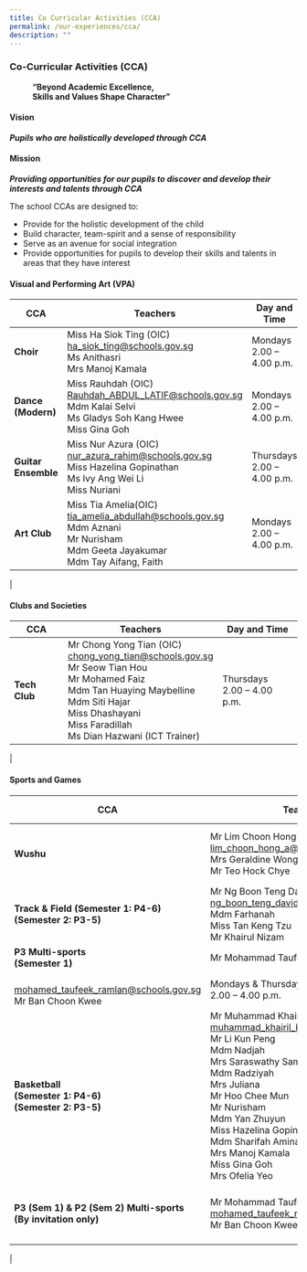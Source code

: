 ```yaml
---
title: Co Curricular Activities (CCA)
permalink: /our-experiences/cca/
description: ""
---
```

### **Co-Curricular Activities (CCA)**

<figure>
	<figcaption><strong> “Beyond Academic Excellence,<br>Skills and Values Shape Character”
		</strong></figcaption>
</figure>

#### **Vision**
**_Pupils who are holistically developed through CCA_**

#### **Mission**
**_Providing opportunities for our pupils to discover and develop their interests and talents through CCA_**

The school CCAs are designed to:
*   Provide for the holistic development of the child
*   Build character, team-spirit and a sense of responsibility
*   Serve as an avenue for social integration
*   Provide opportunities for pupils to develop their skills and talents in areas that they have interest

#### **Visual and Performing Art (VPA)**

| CCA | Teachers | Day and Time |
|---|---|---|
| **Choir** | Miss Ha Siok Ting (OIC)<br>[ha_siok_ting@schools.gov.sg](mailto:ha_siok_ting@schools.gov.sg)<br>Ms Anithasri<br>Mrs Manoj Kamala  | Mondays<br>2.00 – 4.00 p.m.<br>  |
| **Dance (Modern)** | Miss Rauhdah (OIC)<br>[Rauhdah_ABDUL_LATIF@schools.gov.sg](mailto:Rauhdah_ABDUL_LATIF@schools.gov.sg)<br>Mdm Kalai Selvi<br>Ms Gladys Soh Kang Hwee<br>Miss Gina Goh | Mondays<br>2.00 – 4.00 p.m.<br>  |
| **Guitar Ensemble** | Miss Nur Azura (OIC)<br>[nur_azura_rahim@schools.gov.sg](mailto:nur_azura_rahim@schools.gov.sg)<br>Miss Hazelina Gopinathan<br>Ms Ivy Ang Wei Li<br>Miss Nuriani  | Thursdays<br>2.00 – 4.00 p.m.<br>  |
| **Art Club** | Miss Tia Amelia(OIC)<br>[tia_amelia_abdullah@schools.gov.sg](mailto:tia_amelia_abdullah@schools.gov.sg)<br>Mdm Aznani <br>Mr Nurisham<br>Mdm Geeta Jayakumar<br>Mdm Tay Aifang, Faith | Mondays<br>2.00 – 4.00 p.m.<br>  |
|

#### **Clubs and Societies**

| CCA | Teachers | Day and Time |
|---|---|---|
| **Tech Club** | Mr Chong Yong Tian (OIC)<br>[chong_yong_tian@schools.gov.sg](mailto:chong_yong_tian@schools.gov.sg)<br>Mr Seow Tian Hou<br>Mr Mohamed Faiz<br>Mdm Tan Huaying Maybelline<br>Mdm Siti Hajar<br>Miss Dhashayani <br>Miss Faradillah<br>Ms Dian Hazwani (ICT Trainer) | Thursdays<br>2.00 – 4.00 p.m. |
|

#### **Sports and Games**

| CCA | Teachers | Day and Time |
|---|---|---|
| **Wushu** | Mr Lim Choon Hong (OIC)<br>[lim_choon_hong_a@schools.gov.sg](mailto:lim_choon_hong_a@schools.gov.sg)<br>Mrs Geraldine Wong<br>Mr Teo Hock Chye | Mondays &amp; Thursdays<br>2.00 – 4.00 p.m. |
| **Track &amp; Field (Semester 1: P4-6)<br>(Semester 2: P3-5)** | Mr Ng Boon Teng David (OIC)<br>[ng_boon_teng_david@schools.gov.sg](mailto:ng_boon_teng_david@schools.gov.sg)<br>Mdm Farhanah<br>Miss Tan Keng Tzu<br>Mr Khairul Nizam | Mondays &amp; Thursdays<br>2.00 – 4.00 p.m. |
| **P3 Multi-sports<br>(Semester 1)** | Mr Mohammad Taufeek
<br>[mohamed_taufeek_ramlan@schools.gov.sg](mailto:mohamed_taufeek_ramlan@schools.gov.sg)<br>Mr Ban Choon Kwee | Mondays &amp; Thursdays<br>2.00 – 4.00 p.m. |
| **Basketball<br>(Semester 1: P4-6)<br>(Semester 2: P3-5)** | Mr Muhammad Khairil (OIC)<br>[muhammad_khairil_kamal@schools.gov.sg](mailto:muhammad_khairil_kamal@schools.gov.sg)<br>Mr Li Kun Peng<br>Mdm Nadjah<br>Mrs Saraswathy Samuel<br>Mdm Radziyah<br>Mrs Juliana<br>Mr Hoo Chee Mun<br>Mr Nurisham<br>Mdm Yan Zhuyun<br>Miss Hazelina Gopinathan<br>Mdm Sharifah Aminah<br>Mrs Manoj Kamala<br>Miss Gina Goh<br>Mrs Ofelia Yeo | Mondays &amp; Thursdays<br>Boys &amp; Girls<br>2.00 – 5.15 p.m.<br>  |
| **P3 (Sem 1) &amp; P2 (Sem 2) Multi-sports<br>(By invitation only)**<br>  | Mr Mohammad Taufeek<br>[mohamed_taufeek_ramlan@schools.gov.sg](mailto:mohamed_taufeek_ramlan@schools.gov.sg)<br>Mr Ban Choon Kwee | Mondays &amp; Thursdays<br>2.00 – 3.30 p.m. |
|